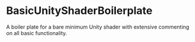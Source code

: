 # BasicUnityShaderBoilerplate
A boiler plate for a bare minimum Unity shader with extensive commenting on all basic functionality.
